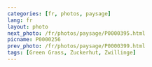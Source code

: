 ```yaml
---
categories: [fr, photos, paysage]
lang: fr
layout: photo
next_photo: /fr/photos/paysage/P0000395.html
picname: P0000256
prev_photo: /fr/photos/paysage/P0000399.html
tags: [Green Grass, Zuckerhut, Zwillinge]
---
```

